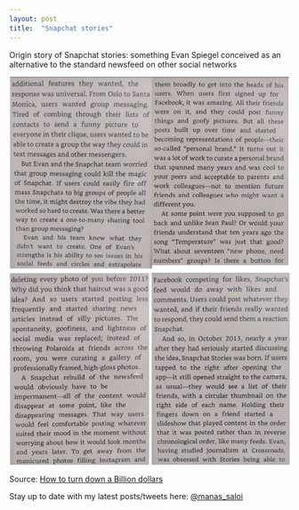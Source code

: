 ```yaml
---
layout: post
title:  "Snapchat stories"
---
```


Origin story of Snapchat stories: something Evan Spiegel conceived as an alternative to the standard newsfeed on other social networks

![Snapchat stories](/assets/img/snapchat_stories.png)

Source: [How to turn down a Billion dollars](https://www.goodreads.com/book/show/34964879-how-to-turn-down-a-billion-dollars)

Stay up to date with my latest posts/tweets here: [@manas_saloi](http://twitter.com/manas_saloi)
